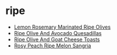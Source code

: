 # ripe

 * [Lemon Rosemary Marinated Ripe Olives](index/l/lemon-rosemary-marinated-ripe-olives-10546.json)
 * [Ripe Olive And Avocado Quesadillas](index/r/ripe-olive-and-avocado-quesadillas-15799.json)
 * [Ripe Olive And Goat Cheese Toasts](index/r/ripe-olive-and-goat-cheese-toasts-10547.json)
 * [Rosy Peach Ripe Melon Sangria](index/r/rosy-peach-ripe-melon-sangria-240804.json)
